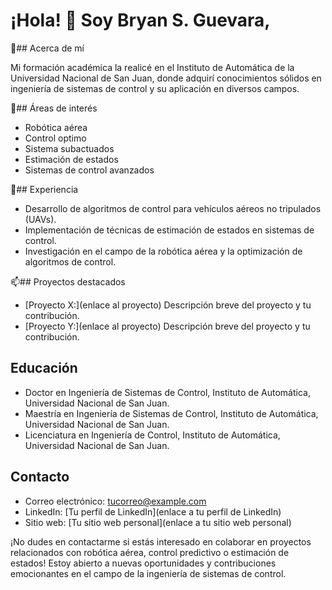 # ¡Hola! 👋 Soy Bryan S. Guevara,

👀## Acerca de mí

Mi formación académica la realicé en el Instituto de Automática de la Universidad Nacional de San Juan, donde adquirí conocimientos sólidos en ingeniería de sistemas de control y su aplicación en diversos campos.

🌱## Áreas de interés
- Robótica aérea
- Control optimo
- Sistema subactuados
- Estimación de estados
- Sistemas de control avanzados

💞️## Experiencia
- Desarrollo de algoritmos de control para vehículos aéreos no tripulados (UAVs).
- Implementación de técnicas de estimación de estados en sistemas de control.
- Investigación en el campo de la robótica aérea y la optimización de algoritmos de control.

📫## Proyectos destacados
- [Proyecto X:](enlace al proyecto) Descripción breve del proyecto y tu contribución.
- [Proyecto Y:](enlace al proyecto) Descripción breve del proyecto y tu contribución.

## Educación
- Doctor en Ingeniería de Sistemas de Control, Instituto de Automática, Universidad Nacional de San Juan.
- Maestría en Ingeniería de Sistemas de Control, Instituto de Automática, Universidad Nacional de San Juan.
- Licenciatura en Ingeniería de Control, Instituto de Automática, Universidad Nacional de San Juan.

## Contacto
- Correo electrónico: [tucorreo@example.com](mailto:tucorreo@example.com)
- LinkedIn: [Tu perfil de LinkedIn](enlace a tu perfil de LinkedIn)
- Sitio web: [Tu sitio web personal](enlace a tu sitio web personal)

¡No dudes en contactarme si estás interesado en colaborar en proyectos relacionados con robótica aérea, control predictivo o estimación de estados! Estoy abierto a nuevas oportunidades y contribuciones emocionantes en el campo de la ingeniería de sistemas de control.
